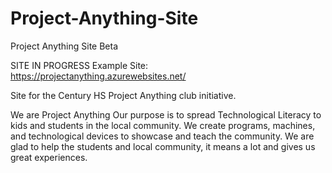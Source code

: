 # Project-Anything-Site
Project Anything Site Beta

SITE IN PROGRESS
Example Site: https://projectanything.azurewebsites.net/

Site for the Century HS Project Anything club initiative.

We are Project Anything
Our purpose is to spread Technological Literacy to kids and students in the local community.
We create programs, machines, and technological devices to showcase and teach the community.
We are glad to help the students and local community, it means a lot and gives us great experiences.

